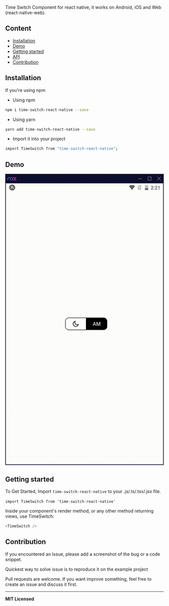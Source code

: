 Time Switch Component for react native, it works on Android, iOS and Web (react-native-web).

## Content

- [Installation](#installation)
- [Demo](#demo)
- [Getting started](#getting-started)
- [API](#api)
- [Contribution](#contribution)

## Installation

If you're using npm

- Using npm

```bash
npm i time-switch-react-native --save
```

- Using yarn

```bash
yarn add time-switch-react-native --save
```

- Import it into your project

```bash
import TimeSwitch from "time-switch-react-native";
```

## Demo

![Screenshots](demo/demo.gif)

## Getting started

To Get Started, Import `time-switch-react-native` to your .js/.ts/.tsx/.jsx file.

`import TimeSwitch from 'time-switch-react-native'`

Inside your component's render method, or any other method returning views, use TimeSwitch:

```javascript
<TimeSwitch />
```

## Contribution

If you encountered an Issue, please add a screenshot of the bug or a code snippet.

Quickest way to solve issue is to reproduce it on the example project

Pull requests are welcome. If you want improve something, feel free to create an issue and discuss it first.

---

**MIT Licensed**
